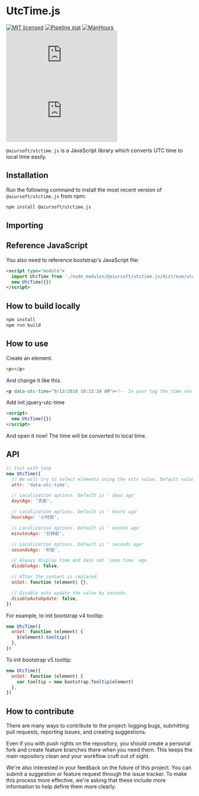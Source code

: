 # UtcTime.js

[![MIT licensed](https://img.shields.io/badge/license-MIT-blue.svg)](https://gitlab.aiursoft.cn/aiursoft/utctime.js/-/blob/master/LICENSE) [![Pipeline stat](https://gitlab.aiursoft.cn/aiursoft/utctime.js/badges/master/pipeline.svg)](https://gitlab.aiursoft.cn/aiursoft/utctime.js/-/pipelines) [![ManHours](https://manhours.aiursoft.cn/r/gitlab.aiursoft.cn/aiursoft/utctime.js.svg)](https://gitlab.aiursoft.cn/aiursoft/utctime.js/-/commits/master?ref_type=heads) [![npm](https://img.shields.io/npm/v/@aiursoft/utctime.js?color=blue)](https://www.npmjs.com/package/@aiursoft/utctime.js) [![npm](https://img.shields.io/npm/dm/@aiursoft/utctime.js)](https://www.npmjs.com/package/@aiursoft/utctime.js)

`@aiursoft/utctime.js` is a JavaScript library which converts UTC time to local time easily.

## Installation

Run the following command to install the most recent version of `@aiursoft/utctime.js` from npm:

```sh
npm install @aiursoft/utctime.js
```

## Importing

## Reference JavaScript

You also need to reference bootstrap's JavaScript file:

```html
<script type="module">
  import UtcTime from './node_modules/@aiursoft/utctime.js/dist/esm/utctime.js'
  new UtcTime({})
</script>
```

## How to build locally

```bash
npm install
npm run build
```

## How to use

Create an element.

```html
<p></p>
```

And change it like this.

```html
<p data-utc-time="9/12/2018 10:12:24 AM"><!-- In your tag the time shall be an UTC time --></p>
```

Add init jquery-utc-time

```html
<script>
  new UtcTime({})
</script>
```

And open it now! The time will be converted to local time.

## API

```javascript
// Init with loop
new UtcTime({
  // We will try to select elements using the attr value. Default value is 'data-utc-time'.
  attr: 'data-utc-time',

  // Localization options. Default is ' days ago'
  daysAgo: '天前',

  // Localization options. Default is ' hours ago'
  hoursAgo: '小时前',

  // Localization options. Default is ' mintes ago'
  minutesAgo: '分钟前',

  // Localization options. Default is ' seconds ago'
  secondsAgo: '秒前',

  // Always display time and date not `some time` ago.
  disableAgo: false,

  // After the content is replaced.
  onSet: function (element) {},

  // Disable auto update the value by seconds.
  disableAutoUpdate: false,
})
```

For example, to init bootstrap v4 tooltip:

```javascript
new UtcTime({
  onSet: function (element) {
    $(element).tooltip()
  },
})
```

To init bootstrap v5 tooltip:

```javascript
new UtcTime({
  onSet: function (element) {
    var tooltip = new bootstrap.Tooltip(element)
  },
})
```

## How to contribute

There are many ways to contribute to the project: logging bugs, submitting pull requests, reporting issues, and creating suggestions.

Even if you with push rights on the repository, you should create a personal fork and create feature branches there when you need them. This keeps the main repository clean and your workflow cruft out of sight.

We're also interested in your feedback on the future of this project. You can submit a suggestion or feature request through the issue tracker. To make this process more effective, we're asking that these include more information to help define them more clearly.

